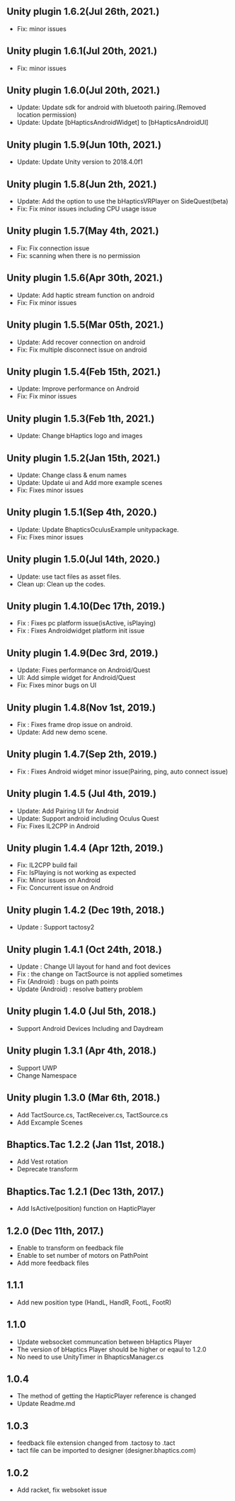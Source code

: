 ## Unity plugin 1.6.2(Jul 26th, 2021.)
* Fix: minor issues

## Unity plugin 1.6.1(Jul 20th, 2021.)
* Fix: minor issues

## Unity plugin 1.6.0(Jul 20th, 2021.)
* Update: Update sdk for android with bluetooth pairing.(Removed location permission)
* Update: Update [bHapticsAndroidWidget] to [bHapticsAndroidUI]

## Unity plugin 1.5.9(Jun 10th, 2021.)
* Update: Update Unity version to 2018.4.0f1

## Unity plugin 1.5.8(Jun 2th, 2021.)
* Update: Add the option to use the bHapticsVRPlayer on SideQuest(beta)
* Fix: Fix minor issues including CPU usage issue

## Unity plugin 1.5.7(May 4th, 2021.)
* Fix: Fix connection issue
* Fix: scanning when there is no permission

## Unity plugin 1.5.6(Apr 30th, 2021.)
* Update: Add haptic stream function on android
* Fix: Fix minor issues

## Unity plugin 1.5.5(Mar 05th, 2021.)
* Update: Add recover connection on android
* Fix: Fix multiple disconnect issue on android

## Unity plugin 1.5.4(Feb 15th, 2021.)
* Update: Improve performance on Android
* Fix: Fix minor issues

## Unity plugin 1.5.3(Feb 1th, 2021.)
* Update: Change bHaptics logo and images

## Unity plugin 1.5.2(Jan 15th, 2021.)
* Update: Change class & enum names
* Update: Update ui and Add more example scenes
* Fix: Fixes minor issues

## Unity plugin 1.5.1(Sep 4th, 2020.)
* Update: Update BhapticsOculusExample unitypackage.
* Fix: Fixes minor issues

## Unity plugin 1.5.0(Jul 14th, 2020.)
* Update: use tact files as asset files. 
* Clean up: Clean up the codes. 

## Unity plugin 1.4.10(Dec 17th, 2019.)
* Fix : Fixes pc platform issue(isActive, isPlaying)
* Fix : Fixes Androidwidget platform init issue

## Unity plugin 1.4.9(Dec 3rd, 2019.)
* Update: Fixes performance on Android/Quest
* UI: Add simple widget for Android/Quest
* Fix: Fixes minor bugs on UI

## Unity plugin 1.4.8(Nov 1st, 2019.)
* Fix : Fixes frame drop issue on android.
* Update: Add new demo scene.

## Unity plugin 1.4.7(Sep 2th, 2019.)
* Fix : Fixes Android widget minor issue(Pairing, ping, auto connect issue)

## Unity plugin 1.4.5 (Jul 4th, 2019.)
* Update: Add Pairing UI for Android
* Update: Support android including Oculus Quest
* Fix: Fixes IL2CPP in Android

## Unity plugin 1.4.4 (Apr 12th, 2019.)
* Fix: IL2CPP build fail
* Fix: IsPlaying is not working as expected
* Fix: Minor issues on Android
* Fix: Concurrent issue on Android

## Unity plugin 1.4.2 (Dec 19th, 2018.)
* Update : Support tactosy2

## Unity plugin 1.4.1 (Oct 24th, 2018.)
* Update : Change UI layout for hand and foot devices
* Fix : the change on TactSource is not applied sometimes
* Fix (Android) : bugs on path points
* Update (Android) : resolve battery problem  

## Unity plugin 1.4.0 (Jul 5th, 2018.)
* Support Android Devices Including and Daydream

## Unity plugin 1.3.1 (Apr 4th, 2018.)
* Support UWP 
* Change Namespace

## Unity plugin 1.3.0 (Mar 6th, 2018.)
* Add TactSource.cs, TactReceiver.cs, TactSource.cs
* Add Excample Scenes

## Bhaptics.Tac 1.2.2 (Jan 11st, 2018.)
* Add Vest rotation
* Deprecate transform

## Bhaptics.Tac 1.2.1 (Dec 13th, 2017.)
* Add IsActive(position) function on HapticPlayer

## 1.2.0 (Dec 11th, 2017.)
* Enable to transform on feedback file
* Enable to set number of motors on PathPoint
* Add more feedback files

## 1.1.1
* Add new position type (HandL, HandR, FootL, FootR)

## 1.1.0
* Update websocket communcation between bHaptics Player
* The version of bHaptics Player should be higher or eqaul to 1.2.0
* No need to use UnityTimer in BhapticsManager.cs

## 1.0.4 
* The method of getting the HapticPlayer reference is changed
* Update Readme.md

## 1.0.3
* feedback file extension changed from .tactosy to .tact 
* tact file can be imported to designer (designer.bhaptics.com)

## 1.0.2
* Add racket, fix websoket issue 
